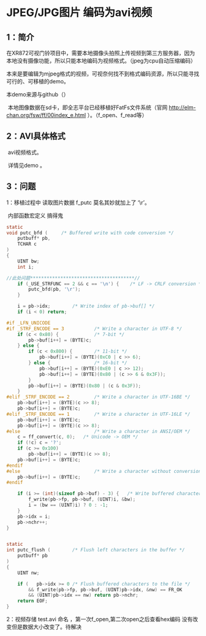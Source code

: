 # JPEG/JPG图片 编码为avi视频

## 1：简介

​		在XR872可视门铃项目中，需要本地摄像头拍照上传视频到第三方服务器，因为本地没有摄像功能，所以只能本地编码为视频格式。（jpeg为cpu自动压缩编码）

​		本来是要编辑为mjpeg格式的视频，可视奈何找不到格式编码资源，所以只能寻找可行的、可移植的demo。

本demo来源与github（）

​		本地图像数据在sd卡，即全志平台已经移植好FatFs文件系统（官网 http://elm-chan.org/fsw/ff/00index_e.html ）。（f_open、f_read等）

## 2：AVI具体格式

​		avi视频格式。			

​		详情见demo 。

## 3：问题

1：移植过程中  读取图片数据  f_putc 莫名其妙就加上了 ‘\r’。

​	内部函数宏定义 搞得鬼

```c
static
void putc_bfd (		/* Buffered write with code conversion */
	putbuff* pb,
	TCHAR c
)
{
	UINT bw;
	int i;

//此处问题**************************************//
	if (_USE_STRFUNC == 2 && c == '\n') {	 /* LF -> CRLF conversion */
		putc_bfd(pb, '\r');
	}

	i = pb->idx;		/* Write index of pb->buf[] */
	if (i < 0) return;

#if _LFN_UNICODE
#if _STRF_ENCODE == 3			/* Write a character in UTF-8 */
	if (c < 0x80) {				/* 7-bit */
		pb->buf[i++] = (BYTE)c;
	} else {
		if (c < 0x800) {		/* 11-bit */
			pb->buf[i++] = (BYTE)(0xC0 | c >> 6);
		} else {				/* 16-bit */
			pb->buf[i++] = (BYTE)(0xE0 | c >> 12);
			pb->buf[i++] = (BYTE)(0x80 | (c >> 6 & 0x3F));
		}
		pb->buf[i++] = (BYTE)(0x80 | (c & 0x3F));
	}
#elif _STRF_ENCODE == 2			/* Write a character in UTF-16BE */
	pb->buf[i++] = (BYTE)(c >> 8);
	pb->buf[i++] = (BYTE)c;
#elif _STRF_ENCODE == 1			/* Write a character in UTF-16LE */
	pb->buf[i++] = (BYTE)c;
	pb->buf[i++] = (BYTE)(c >> 8);
#else							/* Write a character in ANSI/OEM */
	c = ff_convert(c, 0);	/* Unicode -> OEM */
	if (!c) c = '?';
	if (c >= 0x100)
		pb->buf[i++] = (BYTE)(c >> 8);
	pb->buf[i++] = (BYTE)c;
#endif
#else							/* Write a character without conversion */
	pb->buf[i++] = (BYTE)c;
#endif

	if (i >= (int)(sizeof pb->buf) - 3) {	/* Write buffered characters to the file */
		f_write(pb->fp, pb->buf, (UINT)i, &bw);
		i = (bw == (UINT)i) ? 0 : -1;
	}
	pb->idx = i;
	pb->nchr++;
}


static
int putc_flush (		/* Flush left characters in the buffer */
	putbuff* pb
)
{
	UINT nw;

	if (   pb->idx >= 0	/* Flush buffered characters to the file */
		&& f_write(pb->fp, pb->buf, (UINT)pb->idx, &nw) == FR_OK
		&& (UINT)pb->idx == nw) return pb->nchr;
	return EOF;
}

```

2：视频存储  test.avi 命名 ，第一次f_open,第二次open之后查看hex编码 没有改变但是数据大小改变了。待解决